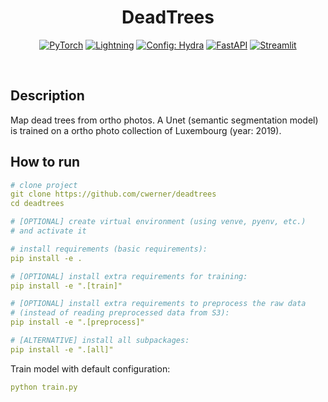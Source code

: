 <div align="center">

# DeadTrees

<a href="https://pytorch.org/get-started/locally/"><img alt="PyTorch" src="https://img.shields.io/badge/PyTorch-ee4c2c?logo=pytorch&logoColor=white"></a>
<a href="https://pytorchlightning.ai/"><img alt="Lightning" src="https://img.shields.io/badge/-Lightning-792ee5"></a>
<a href="https://hydra.cc/"><img alt="Config: Hydra" src="https://img.shields.io/badge/Config-Hydra-89b8cd"></a>
<a href="https://fastapi.tiangolo.com/"><img alt="FastAPI" src="https://img.shields.io/static/v1?message=FastAPI&color=009688&logo=FastAPI&logoColor=FFFFFF&label="></a>
<a href="https://streamlit.io"><img alt="Streamlit" src="https://img.shields.io/static/v1?message=Streamlit&color=FF4B4B&logo=Streamlit&logoColor=FFFFFF&label="></a>

<br>

</div>

## Description
Map dead trees from ortho photos. A Unet (semantic segmentation model) is trained on a ortho photo collection of Luxembourg (year: 2019).

## How to run

```yaml
# clone project
git clone https://github.com/cwerner/deadtrees
cd deadtrees

# [OPTIONAL] create virtual environment (using venve, pyenv, etc.) 
# and activate it

# install requirements (basic requirements):
pip install -e . 

# [OPTIONAL] install extra requirements for training:
pip install -e ".[train]"

# [OPTIONAL] install extra requirements to preprocess the raw data
# (instead of reading preprocessed data from S3):
pip install -e ".[preprocess]"

# [ALTERNATIVE] install all subpackages:
pip install -e ".[all]"
```

Train model with default configuration:
```yaml
python train.py
```

<br>
